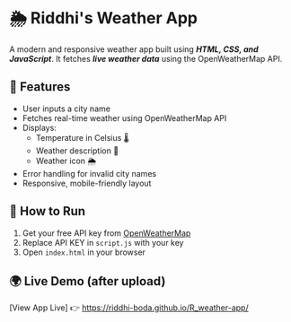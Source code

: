# 🌦 Riddhi's Weather App

A modern and responsive weather app built using ***HTML, CSS, and JavaScript***. It fetches ***live weather data*** using the OpenWeatherMap API.

## 🔧 Features
- User inputs a city name
- Fetches real-time weather using OpenWeatherMap API
- Displays:
  - Temperature in Celsius 🌡
  - Weather description 📖
  - Weather icon 🌦
- Error handling for invalid city names
- Responsive, mobile-friendly layout

## 🚀 How to Run

1. Get your free API key from [OpenWeatherMap](https://openweathermap.org/api)
2. Replace API KEY in `script.js` with your key
3. Open `index.html` in your browser

## 🌍 Live Demo (after upload)
[View App Live]
👉 https://riddhi-boda.github.io/R_weather-app/
